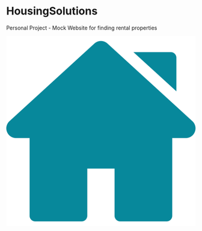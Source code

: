 # HousingSolutions
Personal Project - Mock Website for finding rental properties

![alt text](https://github.com/NiveditaBhat/HousingSolutions/blob/master/housingsolutions/public/housingsolutionsIcon.svg)
